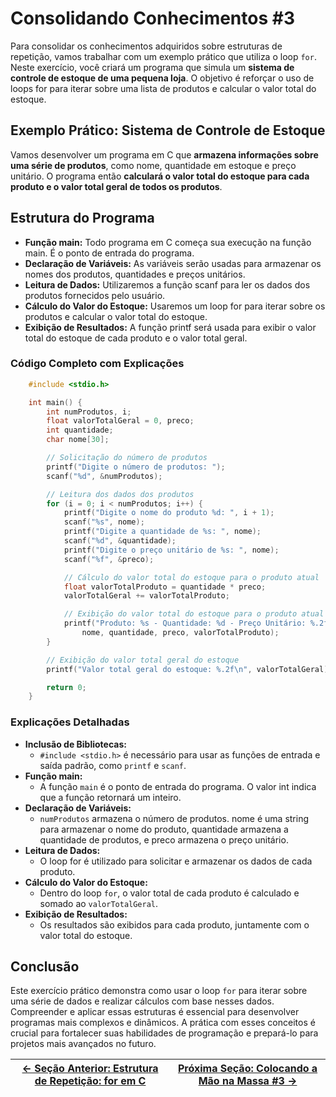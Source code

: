 # Consolidando Conhecimentos #3

Para consolidar os conhecimentos adquiridos sobre estruturas de repetição, vamos trabalhar com um exemplo prático que utiliza o loop `for`. Neste exercício, você criará um programa que simula um **sistema de controle de estoque de uma pequena loja**. O objetivo é reforçar o uso de loops for para iterar sobre uma lista de produtos e calcular o valor total do estoque.

## Exemplo Prático: Sistema de Controle de Estoque

Vamos desenvolver um programa em C que **armazena informações sobre uma série de produtos**, como nome, quantidade em estoque e preço unitário. O programa então **calculará o valor total do estoque para cada produto e o valor total geral de todos os produtos**.

## Estrutura do Programa

- **Função main:** Todo programa em C começa sua execução na função main. É o ponto de entrada do programa.
- **Declaração de Variáveis:** As variáveis serão usadas para armazenar os nomes dos produtos, quantidades e preços unitários.
- **Leitura de Dados:** Utilizaremos a função scanf para ler os dados dos produtos fornecidos pelo usuário.
- **Cálculo do Valor do Estoque:** Usaremos um loop for para iterar sobre os produtos e calcular o valor total do estoque.
- **Exibição de Resultados:** A função printf será usada para exibir o valor total do estoque de cada produto e o valor total geral.

### Código Completo com Explicações
```c
    #include <stdio.h>

    int main() {
        int numProdutos, i;
        float valorTotalGeral = 0, preco;
        int quantidade;
        char nome[30];

        // Solicitação do número de produtos
        printf("Digite o número de produtos: ");
        scanf("%d", &numProdutos);

        // Leitura dos dados dos produtos
        for (i = 0; i < numProdutos; i++) {
            printf("Digite o nome do produto %d: ", i + 1);
            scanf("%s", nome);
            printf("Digite a quantidade de %s: ", nome);
            scanf("%d", &quantidade);
            printf("Digite o preço unitário de %s: ", nome);
            scanf("%f", &preco);

            // Cálculo do valor total do estoque para o produto atual
            float valorTotalProduto = quantidade * preco;
            valorTotalGeral += valorTotalProduto;

            // Exibição do valor total do estoque para o produto atual
            printf("Produto: %s - Quantidade: %d - Preço Unitário: %.2f - Valor Total: %.2f\n", 
                nome, quantidade, preco, valorTotalProduto);
        }

        // Exibição do valor total geral do estoque
        printf("Valor total geral do estoque: %.2f\n", valorTotalGeral);

        return 0;
    }
```

### Explicações Detalhadas
- **Inclusão de Bibliotecas:**
    - `#include <stdio.h>` é necessário para usar as funções de entrada e saída padrão, como `printf` e `scanf`.
- **Função main:**
    - A função `main` é o ponto de entrada do programa. O valor int indica que a função retornará um inteiro.
- **Declaração de Variáveis:**
    - `numProdutos` armazena o número de produtos. nome é uma string para armazenar o nome do produto, quantidade armazena a quantidade de produtos, e preco armazena o preço unitário.
- **Leitura de Dados:**
    - O loop for é utilizado para solicitar e armazenar os dados de cada produto.
- **Cálculo do Valor do Estoque:**
    - Dentro do loop `for`, o valor total de cada produto é calculado e somado ao `valorTotalGeral`.
- **Exibição de Resultados:**
    - Os resultados são exibidos para cada produto, juntamente com o valor total do estoque.

## Conclusão

Este exercício prático demonstra como usar o loop `for` para iterar sobre uma série de dados e realizar cálculos com base nesses dados. Compreender e aplicar essas estruturas é essencial para desenvolver programas mais complexos e dinâmicos. A prática com esses conceitos é crucial para fortalecer suas habilidades de programação e prepará-lo para projetos mais avançados no futuro.

| [← Seção Anterior: Estrutura de Repetição: for em C](https://github.com/ArturColen/Pre-AEDS1-Workshop/blob/main/materiais/05-estruturas-de-repeticao/05.04-estrutura-for.md) | [Próxima Seção: Colocando a Mão na Massa #3 →](https://github.com/ArturColen/Pre-AEDS1-Workshop/blob/main/materiais/05-estruturas-de-repeticao/05.06-colocando-a-mao-na-massa-03.md) |
|---------------------------|------------------------------------------------------|